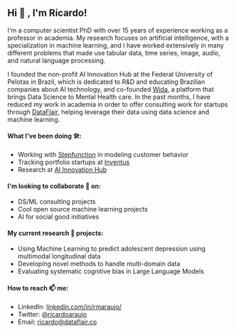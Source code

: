 ## Hi 👋 , I'm Ricardo! 

I'm a computer scientist PhD with over 15 years of experience working as a professor in academia. My research focuses on artificial intelligence, with a specialization in machine learning, and I have worked extensively in many different problems that made use tabular data, time series, image, audio, and natural language processing. 

I founded the non-profit AI Innovation Hub at the Federal University of Pelotas in Brazil, which is dedicated to R&D and educating Brazilian companies about AI technology, and co-founded [Wida](https://wida.app), a platform that brings Data Science to Mental Health care. In the past months, I have reduced my work in academia in order to offer consulting work for startups through [DataFlair](https://dataflair.co), helping leverage their data using data science and machine learning. 


#### What I've been doing 🛠️: 

- Working with [Stepfunction](https://stepfunction.ai) in modeling customer behavior
- Tracking portfolio startups at [Inventus](https://www.inventuscap.com/)
- Research at [AI Innovation Hub](http://ia.ufpel.edu.br)

#### I'm looking to collaborate 👯 on:

- DS/ML consulting projects
- Cool open source machine learning projects
- AI for social good initiatives


#### My current research 🔭 projects:

- Using Machine Learning to predict adolescent depression using multimodal longitudinal data
- Developing novel methods to handle multi-domain data
- Evaluating systematic cognitive bias in Large Language Models


#### How to reach 📫 me:

- LinkedIn: [linkedin.com/in/rmaraujo/](https://www.linkedin.com/in/rmaraujo/)
- Twitter: [@ricardoaraujo](https://twitter.com/ricardoaraujo)
- Email: [ricardo@dataflair.co](mailto:ricardo@dataflair.co)
